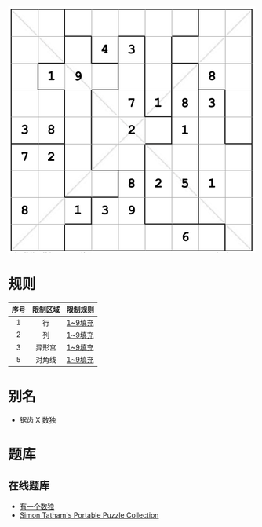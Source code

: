 ![](../../../images/sudoku/锯齿+对角数独.png)

# 规则
| 序号 | 限制区域 | 限制规则 |
| :---: | :---: | :--- |
| 1 | 行 | [1~9填充] |
| 2 | 列 | [1~9填充] |
| 3 | 异形宫 | [1~9填充] |
| 5 | 对角线 | [1~9填充] |

# 别名
- 锯齿 X 数独

# 题库

## 在线题库
- [有一个数独](https://shudu.one/jigsaw-x-sudoku.php)
- [Simon Tatham's Portable Puzzle Collection](https://www.chiark.greenend.org.uk/~sgtatham/puzzles/js/solo.html)

[1~9填充]: ../../../rules.md#1~9填充